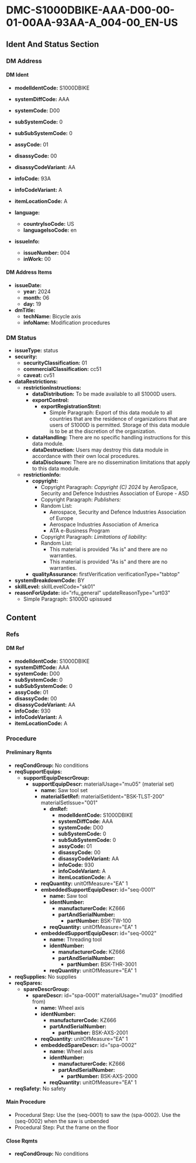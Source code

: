 # DMC-S1000DBIKE-AAA-D00-00-01-00AA-93AA-A_004-00_EN-US

## Ident And Status Section

### DM Address

#### DM Ident

*   **modelIdentCode:** S1000DBIKE
*   **systemDiffCode:** AAA
*   **systemCode:** D00
*   **subSystemCode:** 0
*   **subSubSystemCode:** 0
*   **assyCode:** 01
*   **disassyCode:** 00
*   **disassyCodeVariant:** AA
*   **infoCode:** 93A
*   **infoCodeVariant:** A
*   **itemLocationCode:** A

*   **language:**
    *   **countryIsoCode:** US
    *   **languageIsoCode:** en

*   **issueInfo:**
    *   **issueNumber:** 004
    *   **inWork:** 00

#### DM Address Items

*   **issueDate:**
    *   **year:** 2024
    *   **month:** 06
    *   **day:** 19
*   **dmTitle:**
    *   **techName:** Bicycle axis
    *   **infoName:** Modification procedures

### DM Status

*   **issueType:** status
*   **security:**
    *   **securityClassification:** 01
    *   **commercialClassification:** cc51
    *   **caveat:** cv51
*   **dataRestrictions:**
    *   **restrictionInstructions:**
        *   **dataDistribution:** To be made available to all S1000D users.
        *   **exportControl:**
            *   **exportRegistrationStmt:**
                *   Simple Paragraph: Export of this data module to all countries that are the residence of organizations that are users of S1000D is permitted. Storage of this data module is to be at the discretion of the organization.
        *   **dataHandling:** There are no specific handling instructions for this data module.
        *   **dataDestruction:** Users may destroy this data module in accordance with their own local procedures.
        *   **dataDisclosure:** There are no dissemination limitations that apply to this data module.
    *   **restrictionInfo:**
        *   **copyright:**
            *   Copyright Paragraph: *Copyright (C) 2024* by AeroSpace, Security and Defence Industries Association of Europe - ASD
            *   Copyright Paragraph: *Publishers:*
            *   Random List:
                *   Aerospace, Security and Defence Industries Association of Europe
                *   Aerospace Industries Association of America
                *   ATA e-Business Program
            *   Copyright Paragraph: *Limitations of liability:*
            *   Random List:
                *   This material is provided "As is" and there are no warranties.
                *   This material is provided "As is" and there are no warranties.
        *   **qualityAssurance:** firstVerification verificationType="tabtop"
*   **systemBreakdownCode:** BY
*   **skillLevel:** skillLevelCode="sk01"
*   **reasonForUpdate:** id="rfu_general" updateReasonType="urt03"
    *   Simple Paragraph: S1000D upissued

## Content

### Refs

#### DM Ref

*   **modelIdentCode:** S1000DBIKE
*   **systemDiffCode:** AAA
*   **systemCode:** D00
*   **subSystemCode:** 0
*   **subSubSystemCode:** 0
*   **assyCode:** 01
*   **disassyCode:** 00
*   **disassyCodeVariant:** AA
*   **infoCode:** 930
*   **infoCodeVariant:** A
*   **itemLocationCode:** A

### Procedure

#### Preliminary Rqmts

*   **reqCondGroup:** No conditions
*   **reqSupportEquips:**
    *   **supportEquipDescrGroup:**
        *   **supportEquipDescr:** materialUsage="mu05" (material set)
            *   **name:** Saw tool set
            *   **materialSetRef:** materialSetIdent="BSK-TLST-200" materialSetIssue="001"
                *   **dmRef:**
                    *   **modelIdentCode:** S1000DBIKE
                    *   **systemDiffCode:** AAA
                    *   **systemCode:** D00
                    *   **subSystemCode:** 0
                    *   **subSubSystemCode:** 0
                    *   **assyCode:** 01
                    *   **disassyCode:** 00
                    *   **disassyCodeVariant:** AA
                    *   **infoCode:** 930
                    *   **infoCodeVariant:** A
                    *   **itemLocationCode:** A
            *   **reqQuantity:** unitOfMeasure="EA" 1
            *   **embeddedSupportEquipDescr:** id="seq-0001"
                *   **name:** Saw tool
                *   **identNumber:**
                    *   **manufacturerCode:** KZ666
                    *   **partAndSerialNumber:**
                        *   **partNumber:** BSK-TW-100
                *   **reqQuantity:** unitOfMeasure="EA" 1
            *   **embeddedSupportEquipDescr:** id="seq-0002"
                *   **name:** Threading tool
                *   **identNumber:**
                    *   **manufacturerCode:** KZ666
                    *   **partAndSerialNumber:**
                        *   **partNumber:** BSK-THR-3001
                *   **reqQuantity:** unitOfMeasure="EA" 1
*   **reqSupplies:** No supplies
*   **reqSpares:**
    *   **spareDescrGroup:**
        *   **spareDescr:** id="spa-0001" materialUsage="mu03" (modified from)
            *   **name:** Wheel axis
            *   **identNumber:**
                *   **manufacturerCode:** KZ666
                *   **partAndSerialNumber:**
                    *   **partNumber:** BSK-AXS-2001
            *   **reqQuantity:** unitOfMeasure="EA" 1
            *   **embeddedSpareDescr:** id="spa-0002"
                *   **name:** Wheel axis
                *   **identNumber:**
                    *   **manufacturerCode:** KZ666
                    *   **partAndSerialNumber:**
                        *   **partNumber:** BSK-AXS-2000
                *   **reqQuantity:** unitOfMeasure="EA" 1
*   **reqSafety:** No safety

#### Main Procedure

*   Procedural Step: Use the (seq-0001) to saw the (spa-0002). Use the (seq-0002) when the saw is unbended
*   Procedural Step: Put the frame on the floor

#### Close Rqmts

*   **reqCondGroup:** No conditions